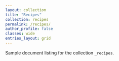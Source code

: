 ```yaml
---
layout: collection
title: "Recipes"
collection: recipes
permalink: /recipes/
author_profile: false
classes: wide
entries_layout: grid
---
```


Sample document listing for the collection `_recipes`.
